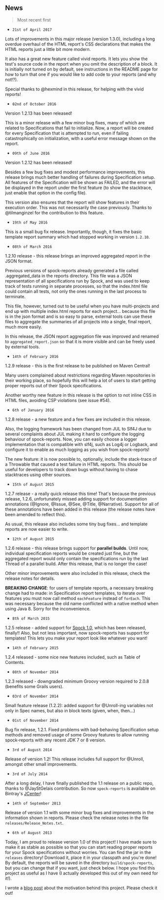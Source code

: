 ## News

> Most recent first

* `21st of April 2017`

Lots of improvements in this major release (version 1.3.0), including a long overdue overhaul of the 
HTML report's CSS declarations that makes the HTML reports just a little bit more modern.

It also has a great new feature called vivid reports. It lets you show the test's source code in the report when you
omit the description of a block. It is initially not turned on by default, see instructions in the README page for how
to turn that one if you would like to add code to your reports (and why not!?). 

Special thanks to @hexmind in this release, for helping with the vivid reports!

* `02nd of October 2016`

Version 1.2.13 has been released!

This is a minor release with a few minor bug fixes, many of which are related to Specifications that fail to initialize.
Now, a report will be created for every Specification that is attempted to run, even if failing catastrophically on
initialization, with a useful error message shown on the report.

* `09th of June 2016`

Version 1.2.12 has been released!

Besides a few bug fixes and modest performance improvements, this release brings much better handling of failures
during Specification setup. All features of the Specification will be shown as FAILED, and the error will be displayed 
in the report under the first feature (to show the stacktrace, just enable that option in the config file).

This version also ensures that the report will show features in their execution order.
This was not necessarily the case previously.
Thanks to @tilmanginzel for the contribution to this feature. 

* `19th of May 2016`

This is a small bug fix release.
Importantly, though, it fixes the basic template report summary which had stopped working in version `1.2.10`.

* `08th of March 2016`

1.2.10 release - this release brings an improved aggregated report in the JSON format.

Previous versions of spock-reports already generated a file called .aggregated_data in the reports directory.
This file was a JSON representation of all specifications run by Spock, and was used to keep track
of tests running in separate processes, so that the index.html file could contain all tests, not only the ones
running in the last process to terminate.

This file, however, turned out to be useful when you have multi-projects and end up with multiple index.html reports
for each project... because this file is in the json format and is so easy to parse, external tools can use these
files to aggregate the summaries of all projects into a single, final report, much more easily.

In this release, the JSON report aggregation file was improved and renamed to `aggregated_report.json`
so that it is more visible and can be freely used by external tools.

* `14th of February 2016`

1.2.9 release - this is the first release to be published on Maven Central!

Many users complained about restrictions regarding Maven repositories in their working place, so hopefully this
will help a lot of users to start getting proper reports out of their Spock specifications.

Another worthy new feature in this release is the option to not inline CSS in HTML files, avoiding CSP violations
 (see issue #54).

* `6th of January 2016`

1.2.8 release - a new feature and a few fixes are included in this release.

Also, the logging framework has been changed from JUL to Slf4J due to several complaints about JUL making it hard to
configure the logging behaviour of spock-reports. Now, you can easily choose a logger implementation that is compatible
with slf4j, such as Log4j or Logback, and configure it to enable as much logging as you wish from spock-reports!

The new feature: it is now possible to, optionally, include the stack-trace of a Throwable that caused a test failure
in HTML reports. This should be useful for developers to track down bugs without having to chase stacktraces using
other sources.

* `15th of August 2015`

1.2.7 release - a really quick release this time! That's because the previous release, 1.2.6, unfortunately missed
adding support for documentation annotations (@Ignore, @Issue, @See, @Title, @Narrative). Support for all of these 
annotations have been added in this release (the release notes have been amended to reflect this).

As usual, this release also includes some tiny bug fixes... and template reports are now easier to write.

* `12th of August 2015`

1.2.6 release - this release brings support for **parallel builds**. Until now, individual specification reports would
be created just fine, but the aggregated report would only contain the specifications run by the last Thread of a
parallel build. After this release, that is no longer the case!

Other minor improvements were also included in this release, check the release notes for details.

**BREAKING CHANGE**: for users of template reports, a necessary breaking change had to made: in Specification report
templates, to iterate over features you must now call method `eachFeature` instead of `forEach`. This was necessary
 because the old name conflicted with a native method when using Java 8. Sorry for the inconvenience.

* `8th of March 2015`

1.2.5 release - added support for [Spock 1.0](http://spockframework.github.io/spock/docs/1.0/release_notes.html),
which has been released, finally!!
Also, but not less important, now spock-reports has support for templates! This lets you make your report look
like whatever you want!

* `14th of February 2015`

1.2.4 released - some nice new features included, such as Table of Contents.

* `08th of November 2014`

1.2.3 released - downgraded minimum Groovy version required to 2.0.8 (benefits some Grails users).

* `03rd of November 2014`

Small feature release (1.2.2): added support for @Unroll-ing variables not only in Spec names,
but also in block texts (given, when, then...)

* `01st of November 2014`

Bug fix release, 1.2.1. Fixed problems with bad-behaving Specification setup methods and
removed usage of some Groovy features to allow running spock-reports with any recent JDK 7 or 8 version.

* `3rd of August 2014`

Release of version 1.2! This release includes full support for @Unroll,
amongst other small improvements.

* `3rd of July 2014`

After a long delay, I have finally published the 1.1 release on a public repo, thanks to @JayStGelais
contribution. So now ``spock-reports`` is available on Bintray's [JCenter](http://jcenter.bintray.com/)!

* `14th of September 2013`

Release of version 1.1 with some minor bug fixes and improvements in the information shown in reports.
Please check the release notes in the file `releases/Release_Notes.txt`.

* `6th of August 2013`

Today, I am proud to release version 1.0 of this project! I have made sure to make it as stable
as possible so that you can start reading proper reports for your Spock specifications without worries.
You can find the jar in the `releases` directory! Download it, place it in your classpath and you're done!
By default, the reports will be saved in the directory `build/spock-reports`, but you can change that if you want,
just check below.
I hope you find this project as useful as I have (I actually developed this out of my own need for it!).


I wrote a [blog post](http://software.athaydes.com/posts/writingspecificationsthatdoubleastestswithspock) about the motivation behind this project. Please check it out!
